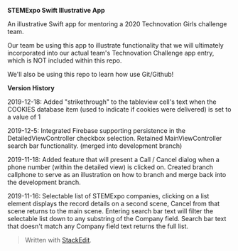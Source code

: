 ﻿**STEMExpo Swift Illustrative App**

An illustrative Swift app for mentoring a 2020 Technovation Girls challenge team.

Our team be using this app to illustrate functionality that we will ultimately incorporated into our actual team's Technovation Challenge app entry, which is NOT included within this repo.

We'll also be using this repo to learn how use Git/Github!

**Version History**

2019-12-18: Added "strikethrough" to the tableview cell's text when the COOKIES database item (used to indicate if cookies were delivered) is set to a value of 1

2019-12-5: Integrated Firebase supporting persistence in the DetailedViewController checkbox selection.  Retained MainViewController search bar functionality. (merged into development branch)

2019-11-18: Added feature that will present a Call / Cancel dialog when a phone number (within the detailed view) is clicked on.   Created branch callphone to serve as an illustration on how to branch and merge back into the development branch.

2019-11-16:  Selectable list of STEMExpo companies, clicking on a list element displays the record details on a second scene, Cancel from that scene returns to the main scene.  Entering search bar text will filter the selectable list down to any substring of the Company field.  Search bar text that doesn't match any Company field text returns the full list.

> Written with [StackEdit](https://stackedit.io/).
